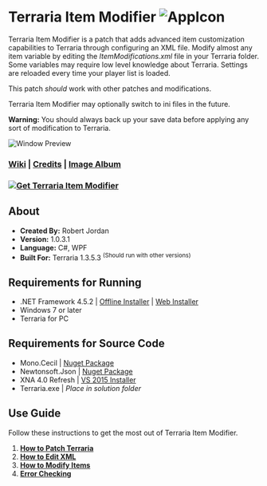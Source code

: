 # Terraria Item Modifier ![AppIcon](http://i.imgur.com/Gs2AaQD.png)

Terraria Item Modifier is a patch that adds advanced item customization capabilities to Terraria through configuring an XML file. Modify almost any item variable by editing the *ItemModifications.xml* file in your Terraria folder. Some variables may require low level knowledge about Terraria. Settings are reloaded every time your player list is loaded.

This patch *should* work with other patches and modifications.

Terraria Item Modifier may optionally switch to ini files in the future.

**Warning:** You should always back up your save data before applying any sort of modification to Terraria.

![Window Preview](http://i.imgur.com/hwO48jZ.png)

### [Wiki](https://github.com/trigger-death/TerrariaItemModifier/wiki) | [Credits](https://github.com/trigger-death/TerrariaItemModifier/wiki/Credits) | [Image Album](http://imgur.com/a/tRSoe)

### [![Get Terraria Item Modifier](http://i.imgur.com/XBrcALb.png)](https://github.com/trigger-death/TerrariaItemModifier/releases/tag/1.0.3.1)

## About

* **Created By:** Robert Jordan
* **Version:** 1.0.3.1
* **Language:** C#, WPF
* **Built For:** Terraria 1.3.5.3 <sup>(Should run with other versions)</sup>

## Requirements for Running
* .NET Framework 4.5.2 | [Offline Installer](https://www.microsoft.com/en-us/download/details.aspx?id=42642) | [Web Installer](https://www.microsoft.com/en-us/download/details.aspx?id=42643)
* Windows 7 or later
* Terraria for PC

## Requirements for Source Code
* Mono.Cecil | [Nuget Package](https://www.nuget.org/packages/Mono.Cecil/)
* Newtonsoft.Json | [Nuget Package](https://www.nuget.org/packages/Newtonsoft.Json/)
* XNA 4.0 Refresh | [VS 2015 Installer](https://mxa.codeplex.com/releases/view/618279)
* Terraria.exe | *Place in solution folder*

## Use Guide
Follow these instructions to get the most out of Terraria Item Modifier.

1. **[How to Patch Terraria](https://github.com/trigger-death/TerrariaItemModifier/wiki/How-to-Patch-Terraria)**
2. **[How to Edit XML](https://github.com/trigger-death/TerrariaItemModifier/wiki/How-to-Edit-XML)**
3. **[How to Modify Items](https://github.com/trigger-death/TerrariaItemModifier/wiki/How-to-Modify-Items)**
4. **[Error Checking](https://github.com/trigger-death/TerrariaItemModifier/wiki/Error-Checking)**
